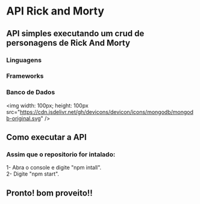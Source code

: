 # API Rick and Morty

## API simples executando um crud de personagens de Rick And Morty

### Linguagens

<link rel="stylesheet" href="https://cdn.jsdelivr.net/gh/devicons/devicon@v2.15.1/devicon.min.css">

### Frameworks

<link rel="stylesheet" href="https://cdn.jsdelivr.net/gh/devicons/devicon@v2.15.1/devicon.min.css">

### Banco de Dados

<img width: 100px; height: 100px src="https://cdn.jsdelivr.net/gh/devicons/devicon/icons/mongodb/mongodb-original.svg" />

## Como executar a API

### Assim que o repositorio for intalado: 
1- Abra o console e digite "npm intall".<br>
2- Digite "npm start".

## Pronto! bom proveito!!
